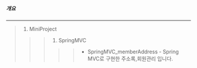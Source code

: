 ##### 개요 
---
> 01. MiniProject 
>>> 01. SpringMVC
>>>>> + SpringMVC_memberAddress - Spring MVC로 구현한 주소록,회원관리 입니다.
